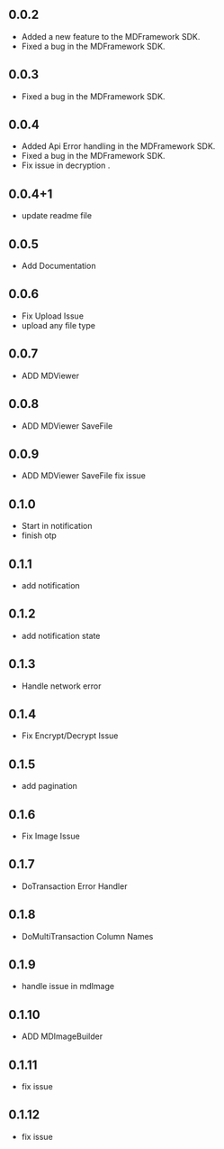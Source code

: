 ## 0.0.2
- Added a new feature to the MDFramework SDK.
- Fixed a bug in the MDFramework SDK.

## 0.0.3
- Fixed a bug in the MDFramework SDK.

## 0.0.4
- Added Api Error handling in the MDFramework SDK.
- Fixed a bug in the MDFramework SDK.
- Fix issue in decryption .

## 0.0.4+1
- update readme file

## 0.0.5
- Add Documentation

## 0.0.6
- Fix Upload Issue
- upload any file type

## 0.0.7
- ADD MDViewer

## 0.0.8
- ADD MDViewer SaveFile

## 0.0.9
- ADD MDViewer SaveFile fix issue

## 0.1.0
- Start in notification
- finish otp

## 0.1.1
- add notification

## 0.1.2
- add notification state

## 0.1.3
- Handle network error

## 0.1.4
- Fix  Encrypt/Decrypt Issue

## 0.1.5
- add pagination

## 0.1.6
- Fix Image Issue


## 0.1.7
- DoTransaction Error Handler

## 0.1.8
- DoMultiTransaction Column Names

## 0.1.9
- handle issue in mdImage

## 0.1.10
- ADD MDImageBuilder


## 0.1.11
- fix issue 

## 0.1.12
- fix issue




